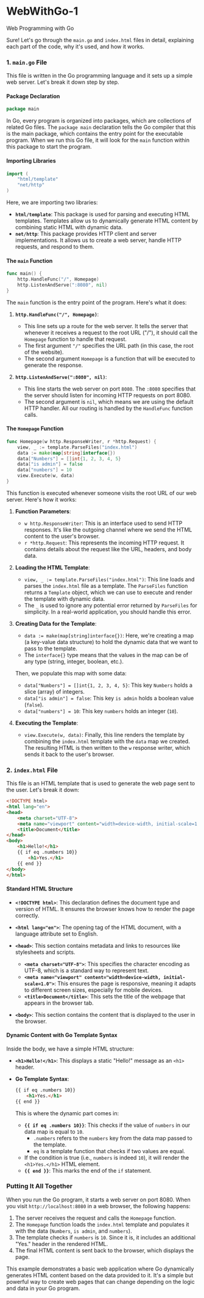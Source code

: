# WebWithGo-1
Web Programming with Go

Sure! Let's go through the `main.go` and `index.html` files in detail, explaining each part of the code, why it's used, and how it works.

### 1. `main.go` File

This file is written in the Go programming language and it sets up a simple web server. Let's break it down step by step.

#### Package Declaration

```go
package main
```

In Go, every program is organized into packages, which are collections of related Go files. The `package main` declaration tells the Go compiler that this is the main package, which contains the entry point for the executable program. When we run this Go file, it will look for the `main` function within this package to start the program.

#### Importing Libraries

```go
import (
    "html/template"
    "net/http"
)
```

Here, we are importing two libraries:

- **`html/template`**: This package is used for parsing and executing HTML templates. Templates allow us to dynamically generate HTML content by combining static HTML with dynamic data.
- **`net/http`**: This package provides HTTP client and server implementations. It allows us to create a web server, handle HTTP requests, and respond to them.

#### The `main` Function

```go
func main() {
    http.HandleFunc("/", Homepage)
    http.ListenAndServe(":8080", nil)
}
```

The `main` function is the entry point of the program. Here's what it does:

1. **`http.HandleFunc("/", Homepage)`**:
   - This line sets up a route for the web server. It tells the server that whenever it receives a request to the root URL ("/"), it should call the `Homepage` function to handle that request.
   - The first argument `"/"` specifies the URL path (in this case, the root of the website).
   - The second argument `Homepage` is a function that will be executed to generate the response.

2. **`http.ListenAndServe(":8080", nil)`**:
   - This line starts the web server on port `8080`. The `:8080` specifies that the server should listen for incoming HTTP requests on port 8080.
   - The second argument is `nil`, which means we are using the default HTTP handler. All our routing is handled by the `HandleFunc` function calls.

#### The `Homepage` Function

```go
func Homepage(w http.ResponseWriter, r *http.Request) {
    view, _ := template.ParseFiles("index.html")
    data := make(map[string]interface{})
    data["Numbers"] = []int{1, 2, 3, 4, 5}
    data["is admin"] = false
    data["numbers"] = 10
    view.Execute(w, data)
}
```

This function is executed whenever someone visits the root URL of our web server. Here's how it works:

1. **Function Parameters**:
   - `w http.ResponseWriter`: This is an interface used to send HTTP responses. It's like the outgoing channel where we send the HTML content to the user's browser.
   - `r *http.Request`: This represents the incoming HTTP request. It contains details about the request like the URL, headers, and body data.

2. **Loading the HTML Template**:
   - `view, _ := template.ParseFiles("index.html")`: This line loads and parses the `index.html` file as a template. The `ParseFiles` function returns a `Template` object, which we can use to execute and render the template with dynamic data.
   - The `_` is used to ignore any potential error returned by `ParseFiles` for simplicity. In a real-world application, you should handle this error.

3. **Creating Data for the Template**:
   - `data := make(map[string]interface{})`: Here, we're creating a map (a key-value data structure) to hold the dynamic data that we want to pass to the template.
   - The `interface{}` type means that the values in the map can be of any type (string, integer, boolean, etc.).

   Then, we populate this map with some data:
   - `data["Numbers"] = []int{1, 2, 3, 4, 5}`: This key `Numbers` holds a slice (array) of integers.
   - `data["is admin"] = false`: This key `is admin` holds a boolean value (`false`).
   - `data["numbers"] = 10`: This key `numbers` holds an integer (`10`).

4. **Executing the Template**:
   - `view.Execute(w, data)`: Finally, this line renders the template by combining the `index.html` template with the `data` map we created. The resulting HTML is then written to the `w` response writer, which sends it back to the user's browser.

### 2. `index.html` File

This file is an HTML template that is used to generate the web page sent to the user. Let's break it down:

```html
<!DOCTYPE html>
<html lang="en">
<head>
    <meta charset="UTF-8">
    <meta name="viewport" content="width=device-width, initial-scale=1.0">
    <title>Document</title>
</head>
<body>
    <h1>Hello!</h1>
    {{ if eq .numbers 10}}
        <h1>Yes.</h1>
    {{ end }}
</body>
</html>
```

#### Standard HTML Structure

- **`<!DOCTYPE html>`**: This declaration defines the document type and version of HTML. It ensures the browser knows how to render the page correctly.
- **`<html lang="en">`**: The opening tag of the HTML document, with a language attribute set to English.
- **`<head>`**: This section contains metadata and links to resources like stylesheets and scripts.
  - **`<meta charset="UTF-8">`**: This specifies the character encoding as UTF-8, which is a standard way to represent text.
  - **`<meta name="viewport" content="width=device-width, initial-scale=1.0">`**: This ensures the page is responsive, meaning it adapts to different screen sizes, especially for mobile devices.
  - **`<title>Document</title>`**: This sets the title of the webpage that appears in the browser tab.

- **`<body>`**: This section contains the content that is displayed to the user in the browser.

#### Dynamic Content with Go Template Syntax

Inside the body, we have a simple HTML structure:

- **`<h1>Hello!</h1>`**: This displays a static "Hello!" message as an `<h1>` header.

- **Go Template Syntax**:
  
  ```html
  {{ if eq .numbers 10}}
      <h1>Yes.</h1>
  {{ end }}
  ```

  This is where the dynamic part comes in:
  - **`{{ if eq .numbers 10}}`**: This checks if the value of `numbers` in our data map is equal to `10`.
    - `.numbers` refers to the `numbers` key from the data map passed to the template.
    - `eq` is a template function that checks if two values are equal.
  - If the condition is true (i.e., `numbers` is indeed `10`), it will render the `<h1>Yes.</h1>` HTML element.
  - **`{{ end }}`**: This marks the end of the `if` statement.

### Putting It All Together

When you run the Go program, it starts a web server on port 8080. When you visit `http://localhost:8080` in a web browser, the following happens:

1. The server receives the request and calls the `Homepage` function.
2. The `Homepage` function loads the `index.html` template and populates it with the data (`Numbers`, `is admin`, and `numbers`).
3. The template checks if `numbers` is `10`. Since it is, it includes an additional "Yes." header in the rendered HTML.
4. The final HTML content is sent back to the browser, which displays the page.

This example demonstrates a basic web application where Go dynamically generates HTML content based on the data provided to it. It's a simple but powerful way to create web pages that can change depending on the logic and data in your Go program.